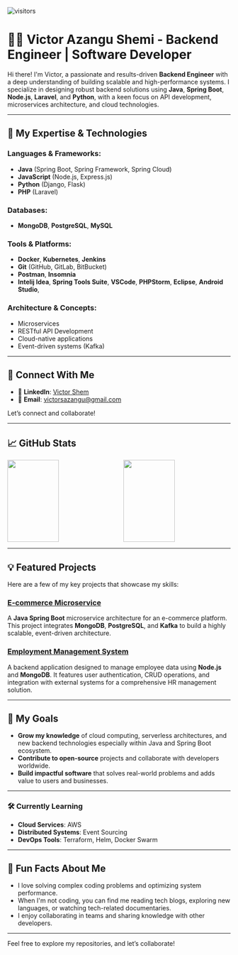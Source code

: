 ![visitors](https://visitor-badge.glitch.me/badge?page_id=victorazangu&left_color=green&right_color=red)

# 👨‍💻 Victor Azangu Shemi - Backend Engineer | Software Developer

Hi there! I'm Victor, a passionate and results-driven **Backend Engineer** with a deep understanding of building scalable and high-performance systems. I specialize in designing robust backend solutions using **Java**, **Spring Boot**, **Node.js**, **Laravel**, and **Python**, with a keen focus on API development, microservices architecture, and cloud technologies.

---

## 🚀 My Expertise & Technologies

### **Languages & Frameworks**:
- **Java** (Spring Boot, Spring Framework, Spring Cloud)
- **JavaScript** (Node.js, Express.js)
- **Python** (Django, Flask)
- **PHP** (Laravel)

### **Databases**:
- **MongoDB**, **PostgreSQL**, **MySQL**

### **Tools & Platforms**:
- **Docker**, **Kubernetes**, **Jenkins**
- **Git** (GitHub, GitLab, BitBucket)
- **Postman**, **Insomnia**
- **Intelij Idea**, **Spring Tools Suite**, **VSCode**, **PHPStorm**, **Eclipse**, **Android Studio**,

### **Architecture & Concepts**:
- Microservices
- RESTful API Development
- Cloud-native applications
- Event-driven systems (Kafka)

---

## 🌟 Connect With Me

- 💬 **LinkedIn**: [Victor Shem](https://www.linkedin.com/in/victor-azangu/)  
- 📧 **Email**: [victorsazangu@gmail.com](mailto:victorsazangu@gmail.com)

Let’s connect and collaborate!

---

## 📈 GitHub Stats

<div style="display: flex; justify-content: space-between;">
  <img height="185" style="width: 48%;" src="https://github-readme-stats.vercel.app/api?username=victorazangu&show_icons=true&theme=radical" />
  <img  height="185" style="width: 48%;" src="https://github-readme-stats.vercel.app/api/top-langs/?username=victorazangu&layout=compact&show_icons=true&theme=radical" />
</div>


---

## 💡 Featured Projects

Here are a few of my key projects that showcase my skills:

### **[E-commerce Microservice](https://github.com/victorazangu/e-commerce-microservice/)**
A **Java Spring Boot** microservice architecture for an e-commerce platform. This project integrates **MongoDB**, **PostgreSQL**, and **Kafka** to build a highly scalable, event-driven architecture.

### **[Employment Management System](https://github.com/victorazangu/ems-backend/)**
A backend application designed to manage employee data using **Node.js** and **MongoDB**. It features user authentication, CRUD operations, and integration with external systems for a comprehensive HR management solution.

---

## 🎯 My Goals

- **Grow my knowledge** of cloud computing, serverless architectures, and new backend technologies especially within Java and Spring Boot ecosystem.
- **Contribute to open-source** projects and collaborate with developers worldwide.
- **Build impactful software** that solves real-world problems and adds value to users and businesses.
  
---

### 🛠 Currently Learning

- **Cloud Services**: AWS
- **Distributed Systems**: Event Sourcing
- **DevOps Tools**: Terraform, Helm, Docker Swarm

---

## 🔑 Fun Facts About Me

- I love solving complex coding problems and optimizing system performance.
- When I'm not coding, you can find me reading tech blogs, exploring new languages, or watching tech-related documentaries.
- I enjoy collaborating in teams and sharing knowledge with other developers.

---

Feel free to explore my repositories, and let’s collaborate!
